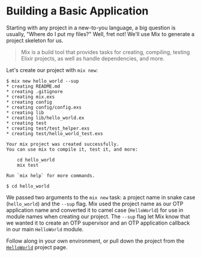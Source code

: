 # Building a Basic Application

Starting with any project in a new-to-you language, a big question is usually, "Where do I put my files?" Well, fret not! We'll use Mix to generate a project skeleton for us.

> Mix is a build tool that provides tasks for creating, compiling, testing Elixir projects, as well as handle dependencies, and more.

Let's create our project with `mix new`:

```
$ mix new hello_world --sup
* creating README.md
* creating .gitignore
* creating mix.exs
* creating config
* creating config/config.exs
* creating lib
* creating lib/hello_world.ex
* creating test
* creating test/test_helper.exs
* creating test/hello_world_test.exs

Your mix project was created successfully.
You can use mix to compile it, test it, and more:

    cd hello_world
    mix test

Run `mix help` for more commands.

$ cd hello_world
```

We passed two arguments to the `mix new` task: a project name in snake case (`hello_world`) and the `--sup` flag. Mix used the project name as our OTP application name and converted it to camel case (`HelloWorld`) for use in module names when creating our project. The `--sup` flag let Mix know that we wanted it to create an OTP supervisor and an OTP application callback in our main `HelloWorld` module.

Follow along in your own environment, or pull down the project from the [`HelloWorld`](https://github.com/slogsdon/web-development-using-elixir/tree/master/examples/hello_world) project page.
